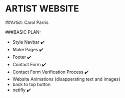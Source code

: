 # ARTIST WEBSITE
##Artist: Carol Parris

###BASIC PLAN:
* Style Navbar :heavy_check_mark:
* Make Pages :heavy_check_mark:
* Footer :heavy_check_mark:
* Contact Form :heavy_check_mark:
* Contact Form Verification Process :heavy_check_mark:
* Website Animations (disapperating text and images)
* back to top button
* netifly :heavy_check_mark:


